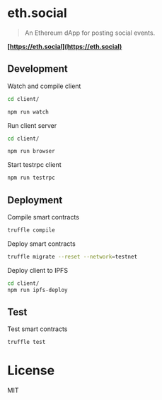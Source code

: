 # eth.social

> An Ethereum dApp for posting social events.

**[https://eth.social](https://eth.social)**

## Development

Watch and compile client

```bash
cd client/

npm run watch
```

Run client server

```bash
cd client/

npm run browser
```

Start testrpc client

```bash
npm run testrpc
```

## Deployment

Compile smart contracts

```bash
truffle compile
```

Deploy smart contracts

```bash
truffle migrate --reset --network=testnet
```

Deploy client to IPFS

```bash
cd client/
npm run ipfs-deploy
```

## Test

Test smart contracts

```bash
truffle test
```

# License

MIT
